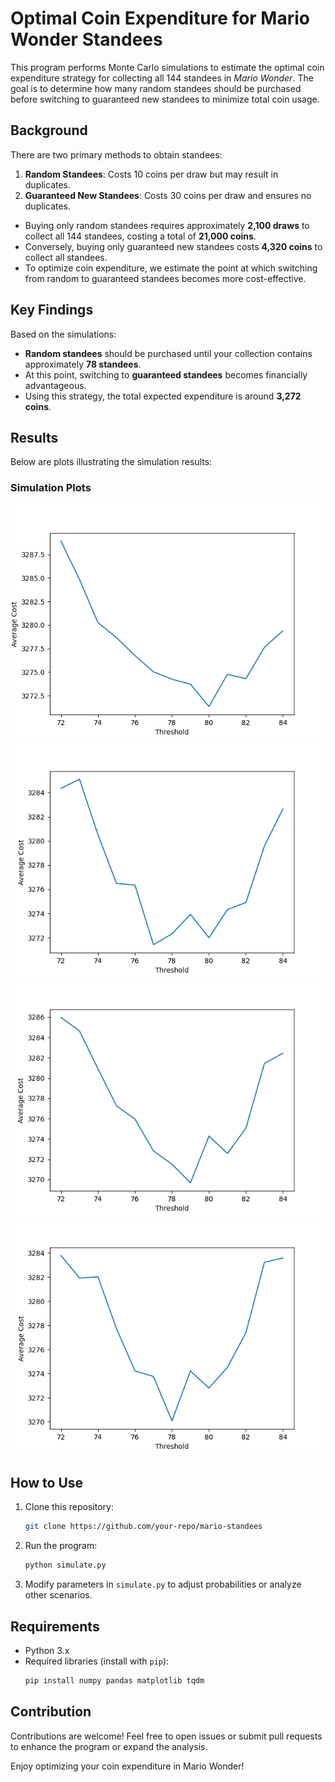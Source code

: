 # Optimal Coin Expenditure for Mario Wonder Standees

This program performs Monte Carlo simulations to estimate the optimal coin expenditure strategy for collecting all 144 standees in *Mario Wonder*. The goal is to determine how many random standees should be purchased before switching to guaranteed new standees to minimize total coin usage.

## Background

There are two primary methods to obtain standees:
1. **Random Standees**: Costs 10 coins per draw but may result in duplicates.
2. **Guaranteed New Standees**: Costs 30 coins per draw and ensures no duplicates.

- Buying only random standees requires approximately **2,100 draws** to collect all 144 standees, costing a total of **21,000 coins**.
- Conversely, buying only guaranteed new standees costs **4,320 coins** to collect all standees.
- To optimize coin expenditure, we estimate the point at which switching from random to guaranteed standees becomes more cost-effective.

## Key Findings

Based on the simulations:
- **Random standees** should be purchased until your collection contains approximately **78 standees**.
- At this point, switching to **guaranteed standees** becomes financially advantageous.
- Using this strategy, the total expected expenditure is around **3,272 coins**.

## Results

Below are plots illustrating the simulation results:

### Simulation Plots

<p align="center">
  <img src="assets/Figure_1.png" alt="Figure 1: Simulation 1"/>
  <img src="assets/Figure_2.png" alt="Figure 2: Simulation 2"/>
  <img src="assets/Figure_3.png" alt="Figure 3: Simulation 3"/>
  <img src="assets/Figure_4.png" alt="Figure 4: Simulation 4"/>
</p>

## How to Use

1. Clone this repository:
   ```bash
   git clone https://github.com/your-repo/mario-standees
   ```
2. Run the program:
   ```bash
   python simulate.py
   ```
3. Modify parameters in `simulate.py` to adjust probabilities or analyze other scenarios.

## Requirements

- Python 3.x
- Required libraries (install with `pip`):
  ```bash
  pip install numpy pandas matplotlib tqdm
  ```

## Contribution

Contributions are welcome! Feel free to open issues or submit pull requests to enhance the program or expand the analysis.

Enjoy optimizing your coin expenditure in Mario Wonder!
